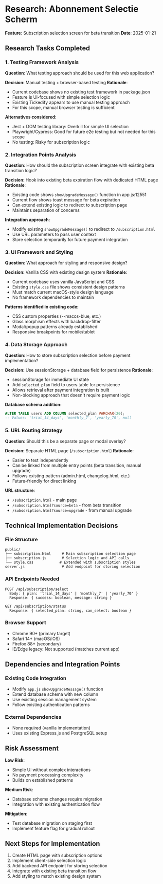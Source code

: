 # Research: Abonnement Selectie Scherm

**Feature**: Subscription selection screen for beta transition
**Date**: 2025-01-21

## Research Tasks Completed

### 1. Testing Framework Analysis
**Question**: What testing approach should be used for this web application?

**Decision**: Manual testing + browser-based testing
**Rationale**:
- Current codebase shows no existing test framework in package.json
- Feature is UI-focused with simple selection logic
- Existing Tickedify appears to use manual testing approach
- For this scope, manual browser testing is sufficient

**Alternatives considered**:
- Jest + DOM testing library: Overkill for simple UI selection
- Playwright/Cypress: Good for future e2e testing but not needed for this scope
- No testing: Risky for subscription logic

### 2. Integration Points Analysis
**Question**: How should the subscription screen integrate with existing beta transition logic?

**Decision**: Hook into existing beta expiration flow with dedicated HTML page
**Rationale**:
- Existing code shows `showUpgradeMessage()` function in app.js:12551
- Current flow shows toast message for beta expiration
- Can extend existing logic to redirect to subscription page
- Maintains separation of concerns

**Integration approach**:
- Modify existing `showUpgradeMessage()` to redirect to `/subscription.html`
- Use URL parameters to pass user context
- Store selection temporarily for future payment integration

### 3. UI Framework and Styling
**Question**: What approach for styling and responsive design?

**Decision**: Vanilla CSS with existing design system
**Rationale**:
- Current codebase uses vanilla JavaScript and CSS
- Existing `style.css` file shows consistent design patterns
- Must match current macOS-style design language
- No framework dependencies to maintain

**Patterns identified in existing code**:
- CSS custom properties (--macos-blue, etc.)
- Glass morphism effects with backdrop-filter
- Modal/popup patterns already established
- Responsive breakpoints for mobile/tablet

### 4. Data Storage Approach
**Question**: How to store subscription selection before payment implementation?

**Decision**: Use sessionStorage + database field for persistence
**Rationale**:
- sessionStorage for immediate UI state
- Add `selected_plan` field to users table for persistence
- Allows retrieval after payment integration is built
- Non-blocking approach that doesn't require payment logic

**Database schema addition**:
```sql
ALTER TABLE users ADD COLUMN selected_plan VARCHAR(20);
-- Values: 'trial_14_days', 'monthly_7', 'yearly_70', null
```

### 5. URL Routing Strategy
**Question**: Should this be a separate page or modal overlay?

**Decision**: Separate HTML page (`/subscription.html`)
**Rationale**:
- Easier to test independently
- Can be linked from multiple entry points (beta transition, manual upgrade)
- Follows existing pattern (admin.html, changelog.html, etc.)
- Future-friendly for direct linking

**URL structure**:
- `/subscription.html` - main page
- `/subscription.html?source=beta` - from beta transition
- `/subscription.html?source=upgrade` - from manual upgrade

## Technical Implementation Decisions

### File Structure
```
public/
├── subscription.html     # Main subscription selection page
├── subscription.js       # Selection logic and API calls
└── style.css            # Extended with subscription styles
server.js                 # Add endpoint for storing selection
```

### API Endpoints Needed
```
POST /api/subscription/select
  Body: { plan: 'trial_14_days' | 'monthly_7' | 'yearly_70' }
  Response: { success: boolean, message: string }

GET /api/subscription/status
  Response: { selected_plan: string, can_select: boolean }
```

### Browser Support
- Chrome 90+ (primary target)
- Safari 14+ (macOS/iOS)
- Firefox 88+ (secondary)
- IE/Edge legacy: Not supported (matches current app)

## Dependencies and Integration Points

### Existing Code Integration
- Modify `app.js` `showUpgradeMessage()` function
- Extend database schema with new column
- Use existing session management system
- Follow existing authentication patterns

### External Dependencies
- None required (vanilla implementation)
- Uses existing Express.js and PostgreSQL setup

## Risk Assessment

**Low Risk**:
- Simple UI without complex interactions
- No payment processing complexity
- Builds on established patterns

**Medium Risk**:
- Database schema changes require migration
- Integration with existing authentication flow

**Mitigation**:
- Test database migration on staging first
- Implement feature flag for gradual rollout

## Next Steps for Implementation
1. Create HTML page with subscription options
2. Implement client-side selection logic
3. Add backend API endpoint for storing selection
4. Integrate with existing beta transition flow
5. Add styling to match existing design system